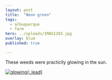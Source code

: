 ```yaml
---
layout: post
title:  "Neon green"
tags:
  - albuquerque
  - farm
hero: ../uploads/IMAG1283.jpg
overlay: blue
published: true

---
```


These weeds were practiclly glowing in the sun.

[![glowing](../uploads/IMAG1283.jpg){:.lead}](../uploads/IMAG1283.jpg)
